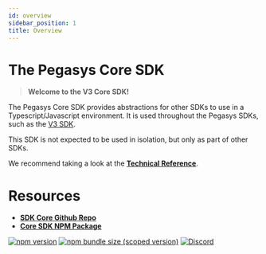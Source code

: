 ```yaml
---
id: overview
sidebar_position: 1
title: Overview
---
```

# The Pegasys Core SDK

> **Welcome to the V3 Core SDK!**

The Pegasys Core SDK provides abstractions for other SDKs to use in a Typescript/Javascript environment. It is used throughout the Pegasys SDKs, such as the [V3 SDK](../v3/overview.md).

This SDK is not expected to be used in isolation, but only as part of other SDKs.

We recommend taking a look at the [**Technical Reference**](./reference/overview).


# Resources

- [**SDK Core Github Repo**](https://github.com/Jingo-Finance/sdk-core)
- [**Core SDK NPM Package**](https://www.npmjs.com/package/@pollum-io/sdk-core)

[![npm version](https://img.shields.io/npm/v/@pegasys-fi/sdk-core/latest.svg)](https://www.npmjs.com/package/@pollum-io/sdk-core/v/latest)
[![npm bundle size (scoped version)](https://img.shields.io/bundlephobia/minzip/@pegasys-fi/sdk-core/latest.svg)](https://bundlephobia.com/result?p=@pollum-io/sdk-core@latest)
[![Discord](https://img.shields.io/badge/discord-join%20chat-blue.svg)](https://discord.com/channels/597638925346930701/607978109089611786)


